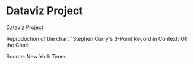 # Dataviz Project
Dataviz Project

Reproduction of the chart "Stephen Curry's 3-Point Record in Context: Off the Chart

Source: New York Times 
